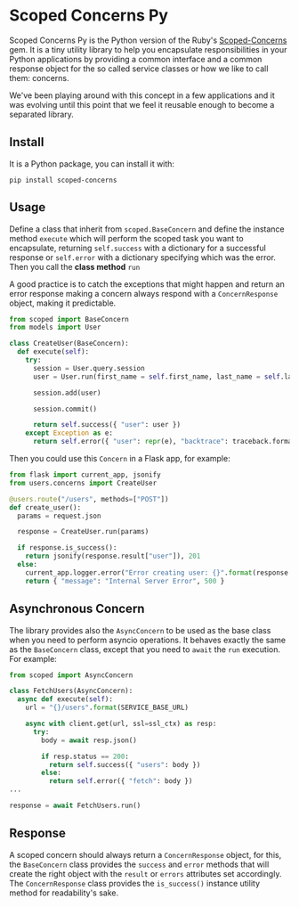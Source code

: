 # Scoped Concerns Py

Scoped Concerns Py is the Python version of the Ruby's [Scoped-Concerns](https://github.com/threefunkymonkeys/scoped-concerns) gem. It is a tiny utility library to help you encapsulate responsibilities in your Python applications by providing a common interface and a common response object for the so called service classes or how we like to call them: concerns.

We've been playing around with this concept in a few applications and it was evolving until this point that we feel it reusable enough to become a separated library.

## Install

It is a Python package, you can install it with:

```
pip install scoped-concerns
```

## Usage

Define a class that inherit from `scoped.BaseConcern` and define the instance  method `execute` which will perform the scoped task you want to encapsulate, returning `self.success` with a dictionary for a successful response or `self.error` with a dictionary specifying which was the error. Then you call the __class method__ `run`

A good practice is to catch the exceptions that might happen and return an error response making a concern always respond with a `ConcernResponse` object, making it predictable.

```Python
from scoped import BaseConcern
from models import User

class CreateUser(BaseConcern):
  def execute(self):
    try:
      session = User.query.session
      user = User.run(first_name = self.first_name, last_name = self.last_name, email = self.email) 

      session.add(user)

      session.commit()

      return self.success({ "user": user })
    except Exception as e:
      return self.error({ "user": repr(e), "backtrace": traceback.format_exc })
```

Then you could use this `Concern` in a Flask app, for example:

```Python
from flask import current_app, jsonify
from users.concerns import CreateUser

@users.route("/users", methods=["POST"])
def create_user():
  params = request.json

  response = CreateUser.run(params)

  if response.is_success():
    return jsonify(response.result["user"]), 201
  else:
    current_app.logger.error("Error creating user: {}".format(response.errors))
    return { "message": "Internal Server Error", 500 }
```

## Asynchronous Concern

The library provides also the `AsyncConcern` to be used as the base class when you need to perform asyncio operations. It behaves exactly the same as the `BaseConcern` class, except that you need to `await` the `run` execution. For example:

```Python
from scoped import AsyncConcern

class FetchUsers(AsyncConcern):
  async def execute(self):
    url = "{}/users".format(SERVICE_BASE_URL)

    async with client.get(url, ssl=ssl_ctx) as resp:
      try:
        body = await resp.json()

        if resp.status == 200:
          return self.success({ "users": body })
        else:
          return self.error({ "fetch": body })
...

response = await FetchUsers.run()
```

## Response
A scoped concern should always return a `ConcernResponse` object, for this, the `BaseConcern` class provides the `success` and `error` methods that will create the right object with the `result` or `errors` attributes set accordingly.
The `ConcernResponse` class provides the `is_success()` instance utility method for readability's sake.
